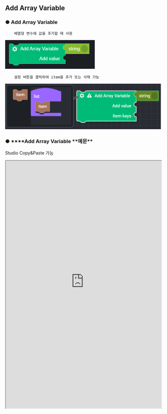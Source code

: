 ## Add Array Variable

### ● **Add Array Variable**

        배열형 변수에 값을 추가할 때 사용

![](../../img/assets/image%20%28116%29.png)

        설정 버튼을 클릭하여 item을 추가 또는 삭제 가능

![](../../img/assets/image%20%28208%29.png)

### ● \***\*Add Array Variable **예문\*\*
<p class='comment'>Studio Copy&Paste 가능</p>
<iframe
    src="https://d1sxhpvag16wqc.cloudfront.net/v3.1.0/arrayList/add_arraylist"
    width="100%"
    height="800px"
    allow=""
    sandbox="allow-scripts allow-same-origin" />
<div class="display-pdf">
    <p><img src="../../img/assets/add_arraylist_example_1.png" alt="" /></p>
    <p><img src="../../img/assets/add_arraylist_example_2.png" alt="" /></p>
</div>

### ● \***\*Add Array Variable **결과\*\*

```text
{
  "result": [
    "value01",
    "value02",
    "value03",
    "value04",
    [
      "value04",
      "value05",
      "value06"
    ]
  ]
}
```
